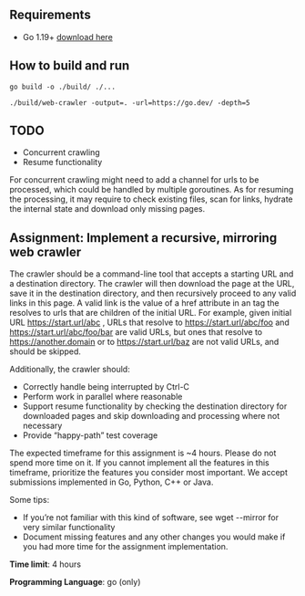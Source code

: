 ## Requirements

- Go 1.19+ [download here](https://go.dev/doc/install)

## How to build and run

```
go build -o ./build/ ./... 

./build/web-crawler -output=. -url=https://go.dev/ -depth=5
```

## TODO

- Concurrent crawling
- Resume functionality

For concurrent crawling might need to add a channel for urls to be processed, which could be handled by multiple goroutines.
As for resuming the processing, it may require to check existing files, scan for links, hydrate the internal state and download only missing pages. 

## Assignment: Implement a recursive, mirroring web crawler

The crawler should be a command-line tool that accepts a starting URL and a
destination directory. The crawler will then download the page at the URL, save it in
the destination directory, and then recursively proceed to any valid links in this page.
A valid link is the value of a href attribute in an <a> tag the resolves to urls that
are children of the initial URL. For example, given initial URL https://start.url/abc ,
URLs that resolve to https://start.url/abc/foo and https://start.url/abc/foo/bar are valid URLs, but ones that resolve to
https://another.domain or to https://start.url/baz are not valid URLs, and should be skipped.

Additionally, the crawler should:
- Correctly handle being interrupted by Ctrl-C
- Perform work in parallel where reasonable
- Support resume functionality by checking the destination directory for downloaded pages and skip downloading and processing where not necessary
- Provide “happy-path” test coverage

The expected timeframe for this assignment is ~4 hours. Please do not spend more
time on it. If you cannot implement all the features in this timeframe, prioritize the
features you consider most important.
We accept submissions implemented in Go, Python, C++ or Java.


Some tips:

- If you’re not familiar with this kind of software, see wget --mirror for very similar functionality
- Document missing features and any other changes you would make if you had more time for the assignment implementation.

**Time limit**: 4 hours

**Programming Language**: go (only)
